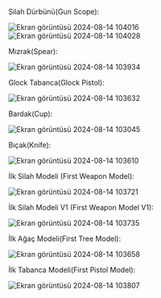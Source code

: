 Silah Dürbünü(Gun Scope):

![Ekran görüntüsü 2024-08-14 104016](https://github.com/user-attachments/assets/c19986bd-738b-4b6e-8c42-b26e8d8f483f)
![Ekran görüntüsü 2024-08-14 104028](https://github.com/user-attachments/assets/be038553-104b-463d-aaca-e2297ce936ad)

Mızrak(Spear):

![Ekran görüntüsü 2024-08-14 103934](https://github.com/user-attachments/assets/b4e7577e-c8f5-4952-9ccd-f993d2e5f1b3)

Glock Tabanca(Glock Pistol):

![Ekran görüntüsü 2024-08-14 103632](https://github.com/user-attachments/assets/762bd6c5-3107-42d2-bc54-0b1e2265fc82)

Bardak(Cup):

![Ekran görüntüsü 2024-08-14 103045](https://github.com/user-attachments/assets/5d6d088e-b8d8-4abb-a878-a2a1cd0559cc)

Bıçak(Knife):

![Ekran görüntüsü 2024-08-14 103610](https://github.com/user-attachments/assets/dc6cab22-91b8-4219-94f9-fe5395a9a160)

İlk Silah Modeli (First Weapon Model):

![Ekran görüntüsü 2024-08-14 103721](https://github.com/user-attachments/assets/d850db16-9244-44f3-a5f1-2b3ad9df1bfa)

İlk Silah Modeli V1 (First Weapon Model V1):

![Ekran görüntüsü 2024-08-14 103735](https://github.com/user-attachments/assets/023ebda7-c651-45ab-b5b1-32b71b09fde1)

İlk Ağaç Modeli(First Tree Model):

![Ekran görüntüsü 2024-08-14 103658](https://github.com/user-attachments/assets/4c9fdc4d-c4d3-48d7-be7c-7f7c74b014d2)

İlk Tabanca Modeli(First Pistol Model):

![Ekran görüntüsü 2024-08-14 103807](https://github.com/user-attachments/assets/beb1678b-ffad-44ae-8cf7-91e1f68a7221)
